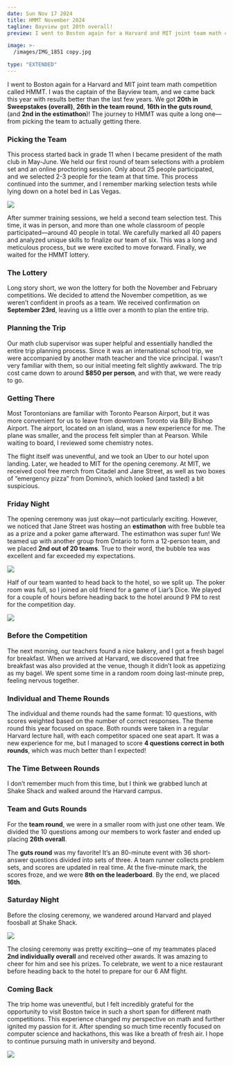 ```yaml
---
date: Sun Nov 17 2024
title: HMMT November 2024
tagline: Bayview got 20th overall!
preview: I went to Boston again for a Harvard and MIT joint team math competition. I was the captain of the Bayview team, and we got 20th in Sweepstakes (overall), 26th in the team round and 16th in the guts round!

image: >-
  /images/IMG_1851 copy.jpg

type: "EXTENDED"
---
```


I went to Boston again for a Harvard and MIT joint team math competition called HMMT. I was the captain of the Bayview team, and we came back this year with results better than the last few years. We got **20th in Sweepstakes (overall)**, **26th in the team round**, **16th in the guts round**, (and **2nd in the estimathon**)! The journey to HMMT was quite a long one—from picking the team to actually getting there.


### Picking the Team

This process started back in grade 11 when I became president of the math club in May-June. We held our first round of team selections with a problem set and an online proctoring session. Only about 25 people participated, and we selected 2-3 people for the team at that time. This process continued into the summer, and I remember marking selection tests while lying down on a hotel bed in Las Vegas.

![](/images/marking.png)

After summer training sessions, we held a second team selection test. This time, it was in person, and more than one whole classroom of people participated—around 40 people in total. We carefully marked all 40 papers and analyzed unique skills to finalize our team of six. This was a long and meticulous process, but we were excited to move forward. Finally, we waited for the HMMT lottery.



### The Lottery

Long story short, we won the lottery for both the November and February competitions. We decided to attend the November competition, as we weren’t confident in proofs as a team. We received confirmation on **September 23rd**, leaving us a little over a month to plan the entire trip.



### Planning the Trip

Our math club supervisor was super helpful and essentially handled the entire trip planning process. Since it was an international school trip, we were accompanied by another math teacher and the vice principal. I wasn’t very familiar with them, so our initial meeting felt slightly awkward. The trip cost came down to around **$850 per person**, and with that, we were ready to go.



### Getting There

Most Torontonians are familiar with Toronto Pearson Airport, but it was more convenient for us to leave from downtown Toronto via Billy Bishop Airport. The airport, located on an island, was a new experience for me. The plane was smaller, and the process felt simpler than at Pearson. While waiting to board, I reviewed some chemistry notes.

The flight itself was uneventful, and we took an Uber to our hotel upon landing. Later, we headed to MIT for the opening ceremony. At MIT, we received cool free merch from Citadel and Jane Street, as well as two boxes of “emergency pizza” from Domino’s, which looked (and tasted) a bit suspicious.



### Friday Night

The opening ceremony was just okay—not particularly exciting. However, we noticed that Jane Street was hosting an **estimathon** with free bubble tea as a prize and a poker game afterward. The estimathon was super fun! We teamed up with another group from Ontario to form a 12-person team, and we placed **2nd out of 20 teams**. True to their word, the bubble tea was excellent and far exceeded my expectations.

![](/images/estimathon.png)

Half of our team wanted to head back to the hotel, so we split up. The poker room was full, so I joined an old friend for a game of Liar’s Dice. We played for a couple of hours before heading back to the hotel around 9 PM to rest for the competition day.

![](/images/liarsdice.jpg)

### Before the Competition

The next morning, our teachers found a nice bakery, and I got a fresh bagel for breakfast. When we arrived at Harvard, we discovered that free breakfast was also provided at the venue, though it didn’t look as appetizing as my bagel. We spent some time in a random room doing last-minute prep, feeling nervous together.



### Individual and Theme Rounds

The individual and theme rounds had the same format: 10 questions, with scores weighted based on the number of correct responses. The theme round this year focused on space. Both rounds were taken in a regular Harvard lecture hall, with each competitor spaced one seat apart. It was a new experience for me, but I managed to score **4 questions correct in both rounds**, which was much better than I expected!



### The Time Between Rounds

I don’t remember much from this time, but I think we grabbed lunch at Shake Shack and walked around the Harvard campus.



### Team and Guts Rounds

For the **team round**, we were in a smaller room with just one other team. We divided the 10 questions among our members to work faster and ended up placing **26th overall**.

The **guts round** was my favorite! It’s an 80-minute event with 36 short-answer questions divided into sets of three. A team runner collects problem sets, and scores are updated in real time. At the five-minute mark, the scores froze, and we were **8th on the leaderboard**. By the end, we placed **16th**.



### Saturday Night

Before the closing ceremony, we wandered around Harvard and played foosball at Shake Shack. 

![](/images/IMG_7832.jpg)

The closing ceremony was pretty exciting—one of my teammates placed **2nd individually overall** and received other awards. It was amazing to cheer for him and see his prizes. To celebrate, we went to a nice restaurant before heading back to the hotel to prepare for our 6 AM flight.



### Coming Back

The trip home was uneventful, but I felt incredibly grateful for the opportunity to visit Boston twice in such a short span for different math competitions. This experience changed my perspective on math and further ignited my passion for it. After spending so much time recently focused on computer science and hackathons, this was like a breath of fresh air. I hope to continue pursuing math in university and beyond.

![](/images/IMG_1866.JPG)